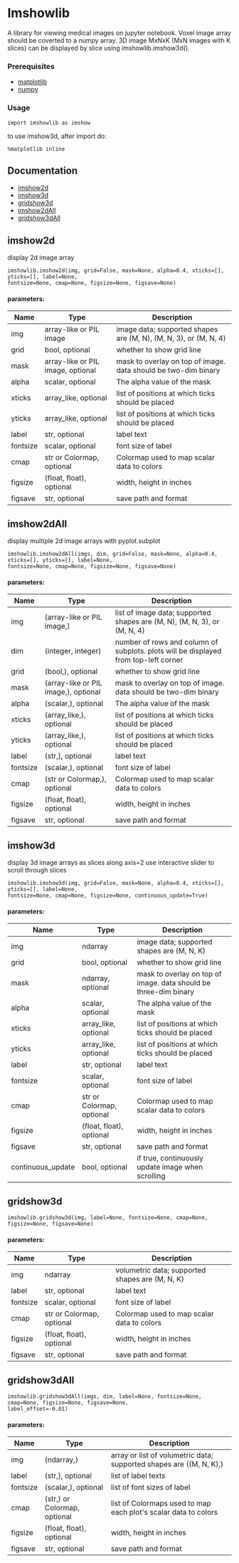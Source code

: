 # Imshowlib

A library for viewing medical images on jupyter notebook. Voxel image array should be coverted to a numpy array. 3D image MxNxK (MxN images with K slices) can be displayed by slice using imshowlib.imshow3d(). 

### Prerequisites

* [matplotlib](https://matplotlib.org/)
* [numpy](https://numpy.org/)

### Usage
```
import imshowlib as imshow
```
to use imshow3d, after import do:
```
%matplotlib inline
```


## Documentation
* [imshow2d](#imshow2d)
* [imshow3d](#imshow3d)
* [gridshow3d](#gridshow3d)
* [imshow2dAll](#imshow2dAll)
* [gridshow3dAll](#gridshow3dAll)


## imshow2d
display 2d image array
```
imshowlib.imshow2d(img, grid=False, mask=None, alpha=0.4, xticks=[], yticks=[], label=None, 
fontsize=None, cmap=None, figsize=None, figsave=None)
```
#### parameters:
| Name          | Type                              | Description                                                      |
| ------------- | --------------------------------- | ---------------------------------------------------------------- |
| img           | array-like or PIL image           | image data; supported shapes are (M, N), (M, N, 3), or (M, N, 4) |
| grid          | bool, optional                    | whether to show grid line                                        |
| mask          | array-like or PIL image, optional | mask to overlay on top of image. data should be two-dim binary   |
| alpha         | scalar, optional                  | The alpha value of the mask                                      |
| xticks        | array_like, optional              | list of positions at which ticks should be placed                |
| yticks        | array_like, optional              | list of positions at which ticks should be placed                |
| label         | str, optional                     | label text                                                       |
| fontsize      | scalar, optional                  | font size of label                                               |
| cmap          | str or Colormap, optional         | Colormap used to map scalar data to colors                       |
| figsize       | (float, float), optional          | width, height in inches                                          |
| figsave       | str, optional                     | save path and format                                             |


## imshow2dAll
display multiple 2d image arrays with pyplot.subplot
```
imshowlib.imshow2dAll(imgs, dim, grid=False, mask=None, alpha=0.4, xticks=[], yticks=[], label=None, 
fontsize=None, cmap=None, figsize=None, figsave=None)
```
#### parameters:
| Name          | Type                                 | Description                                                      |
| ------------- | ------------------------------------ | ---------------------------------------------------------------- |
| img           | (array-like or PIL image,)           | list of image data; supported shapes are (M, N), (M, N, 3), or (M, N, 4) |
| dim           | (integer, integer)                   | number of rows and column of subplots. plots will be displayed from top-left corner |
| grid          | (bool,), optional                    | whether to show grid line                                        |
| mask          | (array-like or PIL image,), optional | mask to overlay on top of image. data should be two-dim binary   |
| alpha         | (scalar,), optional                  | The alpha value of the mask                                      |
| xticks        | (array_like,), optional              | list of positions at which ticks should be placed                |
| yticks        | (array_like,), optional              | list of positions at which ticks should be placed                |
| label         | (str,), optional                     | label text                                                       |
| fontsize      | (scalar,), optional                  | font size of label                                               |
| cmap          | (str or Colormap,), optional         | Colormap used to map scalar data to colors                       |
| figsize       | (float, float), optional             | width, height in inches                                          |
| figsave       | str, optional                        | save path and format                                             |


## imshow3d
display 3d image arrays as slices along axis=2
use interactive slider to scroll through slices
```
imshowlib.imshow3d(img, grid=False, mask=None, alpha=0.4, xticks=[], yticks=[], label=None, 
fontsize=None, cmap=None, figsize=None, continuous_update=True)
```
#### parameters:
| Name              | Type                              | Description                                                      |
| ----------------- | --------------------------------- | ---------------------------------------------------------------- |
| img               | ndarray                           | image data; supported shapes are (M, N, K)                       |
| grid              | bool, optional                    | whether to show grid line                                        |
| mask              | ndarray, optional                 | mask to overlay on top of image. data should be three-dim binary |
| alpha             | scalar, optional                  | The alpha value of the mask                                      |
| xticks            | array_like, optional              | list of positions at which ticks should be placed                |
| yticks            | array_like, optional              | list of positions at which ticks should be placed                |
| label             | str, optional                     | label text                                                       |
| fontsize          | scalar, optional                  | font size of label                                               |
| cmap              | str or Colormap, optional         | Colormap used to map scalar data to colors                       |
| figsize           | (float, float), optional          | width, height in inches                                          |
| figsave           | str, optional                     | save path and format                                             |
| continuous_update | bool, optional                    | if true, continuously update image when scrolling                |



## gridshow3d
```
imshowlib.gridshow3d(img, label=None, fontsize=None, cmap=None, figsize=None, figsave=None)
```
#### parameters:
| Name              | Type                              | Description                                                      |
| ----------------- | --------------------------------- | ---------------------------------------------------------------- |
| img               | ndarray                           | volumetric data; supported shapes are (M, N, K)                  |
| label             | str, optional                     | label text                                                       |
| fontsize          | scalar, optional                  | font size of label                                               |
| cmap              | str or Colormap, optional         | Colormap used to map scalar data to colors                       |
| figsize           | (float, float), optional          | width, height in inches                                          |
| figsave           | str, optional                     | save path and format                                             |

## gridshow3dAll
```
imshowlib.gridshow3dAll(imgs, dim, label=None, fontsize=None, cmap=None, figsize=None, figsave=None, 
label_offset=-0.01)
```
#### parameters:
| Name              | Type                              | Description                                                      |
| ----------------- | --------------------------------- | ---------------------------------------------------------------- |
| img               | (ndarray,)                        | array or list of volumetric data; supported shapes are ((M, N, K),)                  |
| label             | (str,), optional                  | list of label texts                                               |
| fontsize          | (scalar,), optional               | list of font sizes of label                                       |
| cmap              | (str,) or Colormap, optional      | list of Colormaps used to map each plot's scalar data to colors   |
| figsize           | (float, float), optional          | width, height in inches                                          |
| figsave           | str, optional                     | save path and format                                             |
